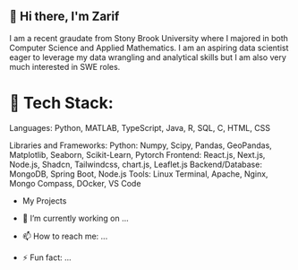 ## 👋 Hi there, I'm Zarif
I am a recent graudate from Stony Brook University where I majored in both Computer Science and Applied Mathematics. I am an aspiring data scientist eager to leverage my data wrangling and analytical skills but I am also very much interested in SWE roles.

# 🔧 Tech Stack:
Languages: Python, MATLAB, TypeScript, Java, R, SQL, C, HTML, CSS

Libraries and Frameworks: 
Python: Numpy, Scipy, Pandas, GeoPandas, Matplotlib, Seaborn, Scikit-Learn, Pytorch
Frontend: React.js, Next.js, Node.js, Shadcn, Tailwindcss, chart.js, Leaflet.js
Backend/Database: MongoDB, Spring Boot, Node.js 
Tools: Linux Terminal, Apache, Nginx, Mongo Compass, DOcker, VS Code


- My Projects

- 🔭 I’m currently working on ...

- 📫 How to reach me: ...

- ⚡ Fun fact: ...

<!--
**Zarif-SBU/Zarif-SBU** is a ✨ _special_ ✨ repository because its `README.md` (this file) appears on your GitHub profile.

Here are some ideas to get you started:

- 🔭 I’m currently working on ...
- 🌱 I’m currently learning ...
- 👯 I’m looking to collaborate on ...
- 🤔 I’m looking for help with ...
- 💬 Ask me about ...
- 📫 How to reach me: ...
- ⚡ Fun fact: ...
-->
